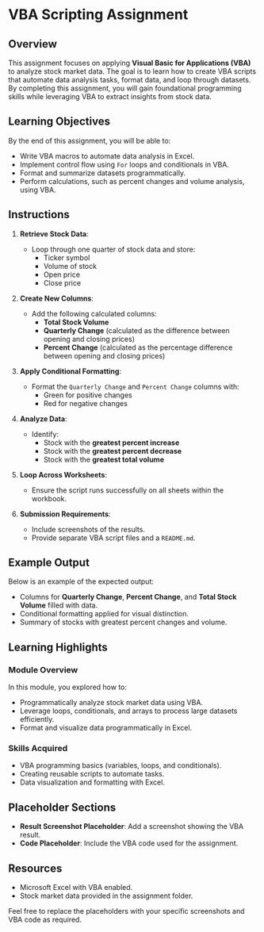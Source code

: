 # VBA Scripting Assignment

## Overview
This assignment focuses on applying **Visual Basic for Applications (VBA)** to analyze stock market data. The goal is to learn how to create VBA scripts that automate data analysis tasks, format data, and loop through datasets. By completing this assignment, you will gain foundational programming skills while leveraging VBA to extract insights from stock data.

## Learning Objectives
By the end of this assignment, you will be able to:
- Write VBA macros to automate data analysis in Excel.
- Implement control flow using `For` loops and conditionals in VBA.
- Format and summarize datasets programmatically.
- Perform calculations, such as percent changes and volume analysis, using VBA.

## Instructions
1. **Retrieve Stock Data**:
    - Loop through one quarter of stock data and store:
      - Ticker symbol
      - Volume of stock
      - Open price
      - Close price

2. **Create New Columns**:
    - Add the following calculated columns:
      - **Total Stock Volume**
      - **Quarterly Change** (calculated as the difference between opening and closing prices)
      - **Percent Change** (calculated as the percentage difference between opening and closing prices)

3. **Apply Conditional Formatting**:
    - Format the `Quarterly Change` and `Percent Change` columns with:
      - Green for positive changes
      - Red for negative changes

4. **Analyze Data**:
    - Identify:
      - Stock with the **greatest percent increase**
      - Stock with the **greatest percent decrease**
      - Stock with the **greatest total volume**

5. **Loop Across Worksheets**:
    - Ensure the script runs successfully on all sheets within the workbook.

6. **Submission Requirements**:
    - Include screenshots of the results.
    - Provide separate VBA script files and a `README.md`.

## Example Output
Below is an example of the expected output:
- Columns for **Quarterly Change**, **Percent Change**, and **Total Stock Volume** filled with data.
- Conditional formatting applied for visual distinction.
- Summary of stocks with greatest percent changes and volume.

## Learning Highlights
### **Module Overview**
In this module, you explored how to:
- Programmatically analyze stock market data using VBA.
- Leverage loops, conditionals, and arrays to process large datasets efficiently.
- Format and visualize data programmatically in Excel.

### **Skills Acquired**
- VBA programming basics (variables, loops, and conditionals).
- Creating reusable scripts to automate tasks.
- Data visualization and formatting with Excel.

## Placeholder Sections
- **Result Screenshot Placeholder**: Add a screenshot showing the VBA result.
- **Code Placeholder**: Include the VBA code used for the assignment.

## Resources
- Microsoft Excel with VBA enabled.
- Stock market data provided in the assignment folder.

Feel free to replace the placeholders with your specific screenshots and VBA code as required.
